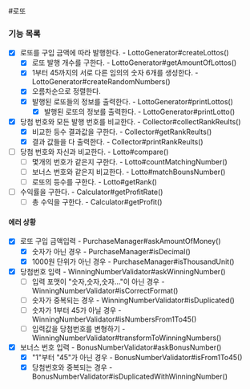 #로또

### 기능 목록

- [x] 로또를 구입 금액에 따라 발행한다. - LottoGenerator#createLottos()
  - [x] 로또 발행 개수를 구한다. - LottoGenerator#getAmountOfLottos()
  - [x] 1부터 45까지의 서로 다른 임의의 숫자 6개를 생성한다. - LottoGenerator#createRandomNumbers()
  - [x] 오름차순으로 정렬한다.
  - [x] 발행된 로또들의 정보를 출력한다. - LottoGenerator#printLottos()
    - [x] 발행된 로또의 정보를 출력한다. - LottoGenerator#printLotto()
- [x] 당첨 번호와 모든 발행 번호를 비교한다. - Collector#collectRankReults()
  - [x] 비교한 등수 결과값을 구한다. - Collector#getRankReults()
  - [x] 결과 값들을 다 출력한다. - Collector#printRankReults()
- [ ] 당첨 번호와 자신과 비교한다. - Lotto#compare()
  - [ ] 몇개의 번호가 같은지 구한다. - Lotto#countMatchingNumber()
  - [ ] 보너스 번호와 같은지 비교한다. - Lotto#matchBounsNumber()
  - [ ] 로또의 등수를 구한다. - Lotto#getRank()
- [ ] 수익률을 구한다. - Calculator#getProfitRate()
  - [ ] 총 수익을 구한다. - Calculator#getProfit()

#### 에러 상황
- [x] 로또 구입 금액입력 - PurchaseManager#askAmountOfMoney()
  - [x] 숫자가 아닌 경우 - PurchaseManager#isDecimal()
  - [x] 1000원 단위가 아닌 경우 - PurchaseManager#isThousandUnit()
- [x] 당첨번호 입력 - WinningNumberValidator#askWinningNumber()
  - [ ] 입력 포맷이 "숫자,숫자,숫자..."이 아닌 경우 - WinningNumberValidator#isCorrectFormat()
  - [ ] 숫자가 중복되는 경우 - WinningNumberValidator#isDuplicated()
  - [ ] 숫자가 1부터 45가 아닐 경우 - WinningNumberValidator#isNumbersFrom1To45()
  - [ ] 입력값을 당첨번호를 변형하기 - WinningNumberValidator#transformToWinningNumbers()
- [x] 보너스 번호 입력 - BonusNumberValidator#askBonusNumber()
  - [x] "1"부터 "45"가 아닌 경우 - BonusNumberValidator#isFrom1To45()
  - [x] 당첨번호와 중복되는 경우 - BonusNumberValidator#isDuplicatedWithWinningNumber()